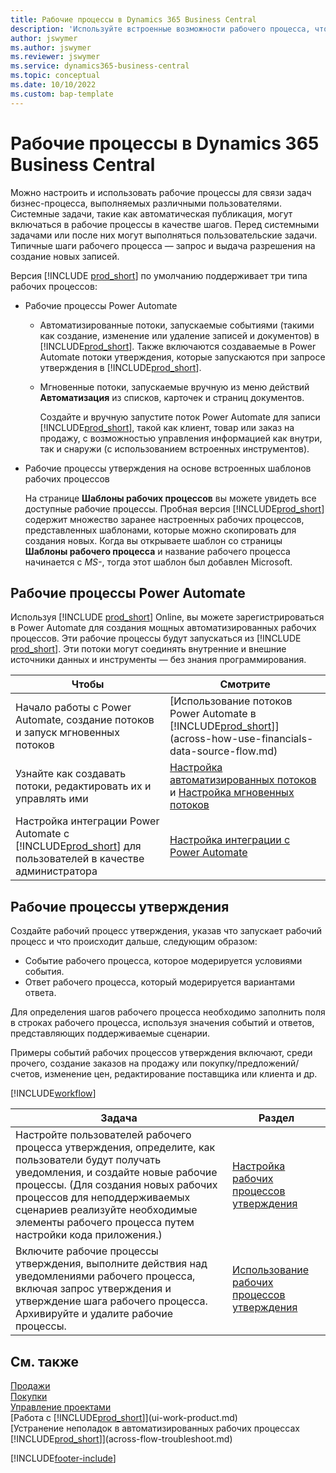 ```yaml
---
title: Рабочие процессы в Dynamics 365 Business Central
description: 'Используйте встроенные возможности рабочего процесса, чтобы настроить рабочие процессы утверждения в дополнение к автоматизированным рабочим процессам на основе Power Automate. Вы можете настроить этапы назначения задач разным людям в рамках разных задач бизнес-процесса.'
author: jswymer
ms.author: jswymer
ms.reviewer: jswymer
ms.service: dynamics365-business-central
ms.topic: conceptual
ms.date: 10/10/2022
ms.custom: bap-template
---
```

# <a name="workflows-in-dynamics-365-business-central"></a>Рабочие процессы в Dynamics 365 Business Central

Можно настроить и использовать рабочие процессы для связи задач бизнес-процесса, выполняемых различными пользователями. Системные задачи, такие как автоматическая публикация, могут включаться в рабочие процессы в качестве шагов. Перед системными задачами или после них могут выполняться пользовательские задачи. Типичные шаги рабочего процесса — запрос и выдача разрешения на создание новых записей.

Версия [!INCLUDE [prod_short](includes/prod_short.md)] по умолчанию поддерживает три типа рабочих процессов:
  
* Рабочие процессы Power Automate

  * Автоматизированные потоки, запускаемые событиями (такими как создание, изменение или удаление записей и документов) в [!INCLUDE[prod_short](includes/prod_short.md)]. Также включаются создаваемые в Power Automate потоки утверждения, которые запускаются при запросе утверждения в [!INCLUDE[prod_short](includes/prod_short.md)].
  * Мгновенные потоки, запускаемые вручную из меню действий **Автоматизация** из списков, карточек и страниц документов.

    Создайте и вручную запустите поток Power Automate для записи [!INCLUDE[prod_short](includes/prod_short.md)], такой как клиент, товар или заказ на продажу, с возможностью управления информацией как внутри, так и снаружи (с использованием встроенных инструментов).

* Рабочие процессы утверждения на основе встроенных шаблонов рабочих процессов

  На странице **Шаблоны рабочих процессов** вы можете увидеть все доступные рабочие процессы. Пробная версия [!INCLUDE[prod_short](includes/prod_short.md)] содержит множество заранее настроенных рабочих процессов, представленных шаблонами, которые можно скопировать для создания новых. Когда вы открываете шаблон со страницы **Шаблоны рабочего процесса** и название рабочего процесса начинается с *MS-*, тогда этот шаблон был добавлен Microsoft.

## <a name="power-automate-flows"></a>Рабочие процессы Power Automate

Используя [!INCLUDE [prod_short](includes/prod_short.md)] Online, вы можете зарегистрироваться в Power Automate для создания мощных автоматизированных рабочих процессов. Эти рабочие процессы будут запускаться из [!INCLUDE [prod_short](includes/prod_short.md)]. Эти потоки могут соединять внутренние и внешние источники данных и инструменты — без знания программирования.

|**Чтобы** |**Смотрите**|
|-------|-------|
|Начало работы с Power Automate, создание потоков и запуск мгновенных потоков|[Использование потоков Power Automate в [!INCLUDE[prod_short](includes/prod_short.md)]](across-how-use-financials-data-source-flow.md)|
|Узнайте как создавать потоки, редактировать их и управлять ими|[Настройка автоматизированных потоков](/dynamics365/business-central/dev-itpro/powerplatform/automate-workflows) и [Настройка мгновенных потоков](/dynamics365/business-central/dev-itpro/powerplatform/instant-flows)|
|Настройка интеграции Power Automate с [!INCLUDE[prod_short](includes/prod_short.md)] для пользователей в качестве администратора|[Настройка интеграции с Power Automate](/dynamics365/business-central/dev-itpro/powerplatform/power-automate-setup)|

## <a name="approval-workflows"></a>Рабочие процессы утверждения

Создайте рабочий процесс утверждения, указав что запускает рабочий процесс и что происходит дальше, следующим образом:

* Событие рабочего процесса, которое модерируется условиями события.
* Ответ рабочего процесса, который модерируется вариантами ответа.

Для определения шагов рабочего процесса необходимо заполнить поля в строках рабочего процесса, используя значения событий и ответов, представляющих поддерживаемые сценарии.

Примеры событий рабочих процессов утверждения включают, среди прочего, создание заказов на продажу или покупку/предложений/счетов, изменение цен, редактирование поставщика или клиента и др.

[!INCLUDE[workflow](includes/workflow.md)]

| **Задача** | **Раздел** |
|--|--|
| Настройте пользователей рабочего процесса утверждения, определите, как пользователи будут получать уведомления, и создайте новые рабочие процессы. (Для создания новых рабочих процессов для неподдерживаемых сценариев реализуйте необходимые элементы рабочего процесса путем настройки кода приложения.) | [Настройка рабочих процессов утверждения](across-set-up-workflows.md) |
| Включите рабочие процессы утверждения, выполните действия над уведомлениями рабочего процесса, включая запрос утверждения и утверждение шага рабочего процесса. Архивируйте и удалите рабочие процессы. | [Использование рабочих процессов утверждения](across-use-workflows.md) |

<!--
| Integrate company data with Power Automate workflows, using both internal and external sources and events to create and automate tasks or workflows. | [Use Power Automate Flows in [!INCLUDE[prod_short](includes/prod_short.md)]](across-how-use-financials-data-source-flow.md) |-->

## <a name="see-also"></a>См. также

[Продажи](sales-manage-sales.md)  
[Покупки](purchasing-manage-purchasing.md)  
[Управление проектами](projects-manage-projects.md)  
[Работа с [!INCLUDE[prod_short](includes/prod_short.md)]](ui-work-product.md)  
[Устранение неполадок в автоматизированных рабочих процессах [!INCLUDE[prod_short](includes/prod_short.md)]](across-flow-troubleshoot.md)  


[!INCLUDE[footer-include](includes/footer-banner.md)]

